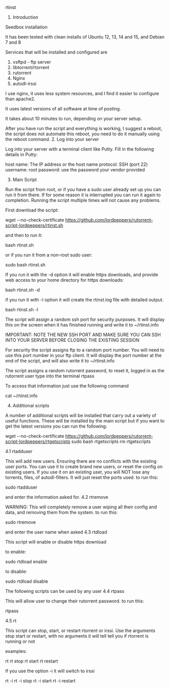rtinst
1. Introduction

Seedbox installation

It has been tested with clean installs of Ubuntu 12, 13, 14 and 15, and Debian 7 and 8

Services that will be installed and configured are

1. vsftpd - ftp server
2. libtorrent/rtorrent
3. rutorrent
4. Nginx
5. autodl-irssi

I use nginx, it uses less system resources, and I find it easier to configure than apache2.

It uses latest versions of all software at time of posting.

It takes about 10 minutes to run, depending on your server setup.

After you have run the script and everything is working, I suggest a reboot, the script does not automate this reboot, you need to do it manually using the reboot command.
2. Log into your server

Log into your server with a terminal client like Putty. Fill in the following details in Putty:

host name: The IP address or the host name
protocol: SSH (port 22)
username: root
password: use the password your vendor provided

3. Main Script

Run the script from root, or if you have a sudo user already set up you can run it from there. If for some reason it is interrupted you can run it again to completion. Running the script multiple times will not cause any problems.

First download the script:

wget --no-check-certificate https://github.com/lordpeppers/rutorrent-script-lordpeppers/rtinst.sh

and then to run it:

bash rtinst.sh

or if you run it from a non-root sudo user:

sudo bash rtinst.sh

If you run it with the -d option it will enable https downloads, and provide web access to your home directory for https downloads:

bash rtinst.sh -d

if you run it with -l option it will create the rtinst.log file with detailed output.

bash rtinst.sh -l

The script will assign a random ssh port for security purposes. It will display this on the screen when it has finished running and write it to ~/rtinst.info

IMPORTANT: NOTE THE NEW SSH PORT AND MAKE SURE YOU CAN SSH INTO YOUR SERVER BEFORE CLOSING THE EXISTING SESSION

For security the script assigns ftp to a random port number. You will need to use this port number in your ftp client. It will display the port number at the end of the script, and will also write it to ~/rtinst.info

The script assigns a random rutorrent password, to reset it, logged in as the rutorrent user type into the terminal rtpass

To access that information just use the following command

cat ~/rtinst.info

4. Additional scripts

A number of additional scripts will be installed that carry out a variety of useful functions. These will be installed by the main script but if you want to get the latest versions you can run the following:

wget --no-check-certificate https://github.com/lordpeppers/rutorrent-script-lordpeppers/rtgetscripts
sudo bash rtgetscripts
rm rtgetscripts

4.1 rtadduser

This will add new users. Ensuring there are no conflicts with the existing user ports. You can use it to create brand new users, or reset the config on existing users. If you use it on an existing user, you will NOT lose any torrents, files, of autodl-filters. It will just reset the ports used. to run this:

sudo rtadduser

and enter the information asked for.
4.2 rtremove

WARNING: This will completely remove a user wiping all their config and data, and removing them from the system. to run this:

sudo rtremove

and enter the user name when asked
4.3 rtdload

This script will enable or disable https download

to enable:

sudo rtdload enable

to disable:

sudo rtdload disable

The following scripts can be used by any user
4.4 rtpass

This will allow user to change their rutorrent password. to run this:

rtpass

4.5 rt

This script can stop, start, or restart rtorrent or irssi. Use the arguments stop start or restart, with no arguments it will tell tell you if rtorrent is running or not

examples:

rt
rt stop
rt start
rt restart

If you use the option -i it will switch to irssi

rt -i
rt -i stop
rt -i start
rt -i restart
